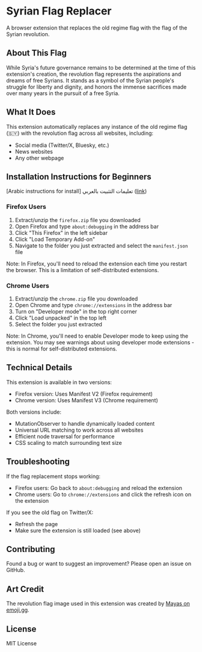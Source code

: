 # Syrian Flag Replacer

A browser extension that replaces the old regime flag with the flag of the Syrian revolution.

## About This Flag

While Syria's future governance remains to be determined at the time of this extension's creation, the revolution flag represents the aspirations and dreams of free Syrians. It stands as a symbol of the Syrian people's struggle for liberty and dignity, and honors the immense sacrifices made over many years in the pursuit of a free Syria.

## What It Does

This extension automatically replaces any instance of the old regime flag (🇸🇾) with the revolution flag across all websites, including:
- Social media (Twitter/X, Bluesky, etc.)
- News websites
- Any other webpage

## Installation Instructions for Beginners
[Arabic instructions for install] تعليمات التثبيت بالعربي ([link](https://ubadahsabbagh.com/ar/flag.html))

### Firefox Users
1. Extract/unzip the `firefox.zip` file you downloaded
2. Open Firefox and type `about:debugging` in the address bar
3. Click "This Firefox" in the left sidebar
4. Click "Load Temporary Add-on"
5. Navigate to the folder you just extracted and select the `manifest.json` file

Note: In Firefox, you'll need to reload the extension each time you restart the browser. This is a limitation of self-distributed extensions.

### Chrome Users
1. Extract/unzip the `chrome.zip` file you downloaded
2. Open Chrome and type `chrome://extensions` in the address bar
3. Turn on "Developer mode" in the top right corner
4. Click "Load unpacked" in the top left
5. Select the folder you just extracted

Note: In Chrome, you'll need to enable Developer mode to keep using the extension. You may see warnings about using developer mode extensions - this is normal for self-distributed extensions.

## Technical Details

This extension is available in two versions:
- Firefox version: Uses Manifest V2 (Firefox requirement)
- Chrome version: Uses Manifest V3 (Chrome requirement)

Both versions include:
- MutationObserver to handle dynamically loaded content
- Universal URL matching to work across all websites
- Efficient node traversal for performance
- CSS scaling to match surrounding text size

## Troubleshooting

If the flag replacement stops working:
- Firefox users: Go back to `about:debugging` and reload the extension
- Chrome users: Go to `chrome://extensions` and click the refresh icon on the extension

If you see the old flag on Twitter/X:
- Refresh the page
- Make sure the extension is still loaded (see above)

## Contributing

Found a bug or want to suggest an improvement? Please open an issue on GitHub.

## Art Credit

The revolution flag image used in this extension was created by [Mayas on emoji.gg](https://emoji.gg/user/mayas).

## License

MIT License 